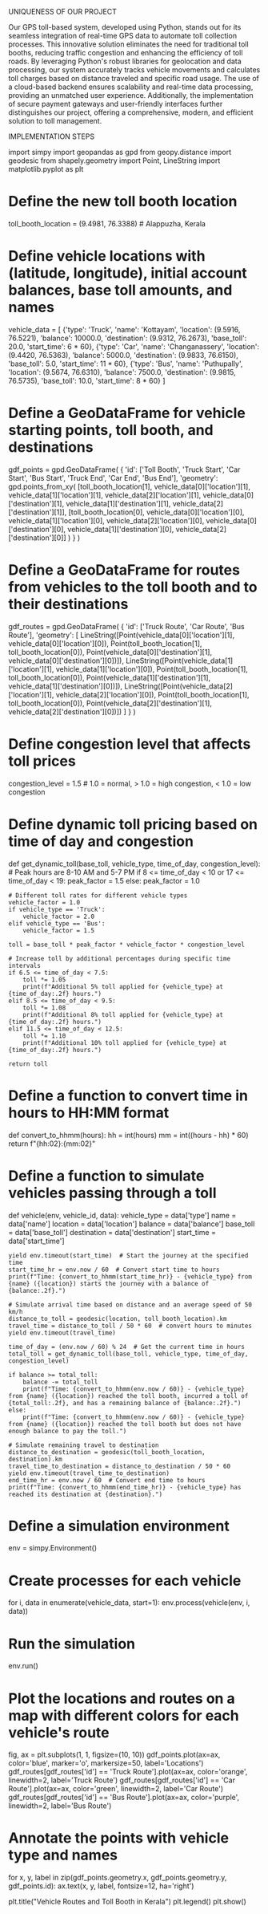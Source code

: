 UNIQUENESS OF OUR PROJECT

Our GPS toll-based system, developed using Python, stands out for its seamless integration of real-time GPS data to automate toll collection processes. This innovative solution eliminates the need for traditional toll booths, reducing traffic congestion and enhancing the efficiency of toll roads. By leveraging Python's robust libraries for geolocation and data processing, our system accurately tracks vehicle movements and calculates toll charges based on distance traveled and specific road usage. The use of a cloud-based backend ensures scalability and real-time data processing, providing an unmatched user experience. Additionally, the implementation of secure payment gateways and user-friendly interfaces further distinguishes our project, offering a comprehensive, modern, and efficient solution to toll management.

IMPLEMENTATION STEPS

import simpy
import geopandas as gpd
from geopy.distance import geodesic
from shapely.geometry import Point, LineString
import matplotlib.pyplot as plt

# Define the new toll booth location
toll_booth_location = (9.4981, 76.3388)  # Alappuzha, Kerala

# Define vehicle locations with (latitude, longitude), initial account balances, base toll amounts, and names
vehicle_data = [
    {'type': 'Truck', 'name': 'Kottayam', 'location': (9.5916, 76.5221), 'balance': 10000.0, 'destination': (9.9312, 76.2673), 'base_toll': 20.0, 'start_time': 6 * 60},
    {'type': 'Car', 'name': 'Changanassery', 'location': (9.4420, 76.5363), 'balance': 5000.0, 'destination': (9.9833, 76.6150), 'base_toll': 5.0, 'start_time': 11 * 60},
    {'type': 'Bus', 'name': 'Puthupally', 'location': (9.5674, 76.6310), 'balance': 7500.0, 'destination': (9.9815, 76.5735), 'base_toll': 10.0, 'start_time': 8 * 60}
]

# Define a GeoDataFrame for vehicle starting points, toll booth, and destinations
gdf_points = gpd.GeoDataFrame(
    {
        'id': ['Toll Booth', 'Truck Start', 'Car Start', 'Bus Start', 'Truck End', 'Car End', 'Bus End'],
        'geometry': gpd.points_from_xy(
            [toll_booth_location[1], vehicle_data[0]['location'][1], vehicle_data[1]['location'][1], vehicle_data[2]['location'][1],
             vehicle_data[0]['destination'][1], vehicle_data[1]['destination'][1], vehicle_data[2]['destination'][1]],
            [toll_booth_location[0], vehicle_data[0]['location'][0], vehicle_data[1]['location'][0], vehicle_data[2]['location'][0],
             vehicle_data[0]['destination'][0], vehicle_data[1]['destination'][0], vehicle_data[2]['destination'][0]]
        )
    }
)

# Define a GeoDataFrame for routes from vehicles to the toll booth and to their destinations
gdf_routes = gpd.GeoDataFrame(
    {
        'id': ['Truck Route', 'Car Route', 'Bus Route'],
        'geometry': [
            LineString([Point(vehicle_data[0]['location'][1], vehicle_data[0]['location'][0]), Point(toll_booth_location[1], toll_booth_location[0]),
                        Point(vehicle_data[0]['destination'][1], vehicle_data[0]['destination'][0])]),
            LineString([Point(vehicle_data[1]['location'][1], vehicle_data[1]['location'][0]), Point(toll_booth_location[1], toll_booth_location[0]),
                        Point(vehicle_data[1]['destination'][1], vehicle_data[1]['destination'][0])]),
            LineString([Point(vehicle_data[2]['location'][1], vehicle_data[2]['location'][0]), Point(toll_booth_location[1], toll_booth_location[0]),
                        Point(vehicle_data[2]['destination'][1], vehicle_data[2]['destination'][0])])
        ]
    }
)

# Define congestion level that affects toll prices
congestion_level = 1.5  # 1.0 = normal, > 1.0 = high congestion, < 1.0 = low congestion

# Define dynamic toll pricing based on time of day and congestion
def get_dynamic_toll(base_toll, vehicle_type, time_of_day, congestion_level):
    # Peak hours are 8-10 AM and 5-7 PM
    if 8 <= time_of_day < 10 or 17 <= time_of_day < 19:
        peak_factor = 1.5
    else:
        peak_factor = 1.0

    # Different toll rates for different vehicle types
    vehicle_factor = 1.0
    if vehicle_type == 'Truck':
        vehicle_factor = 2.0
    elif vehicle_type == 'Bus':
        vehicle_factor = 1.5

    toll = base_toll * peak_factor * vehicle_factor * congestion_level

    # Increase toll by additional percentages during specific time intervals
    if 6.5 <= time_of_day < 7.5:
        toll *= 1.05
        print(f"Additional 5% toll applied for {vehicle_type} at {time_of_day:.2f} hours.")
    elif 8.5 <= time_of_day < 9.5:
        toll *= 1.08
        print(f"Additional 8% toll applied for {vehicle_type} at {time_of_day:.2f} hours.")
    elif 11.5 <= time_of_day < 12.5:
        toll *= 1.10
        print(f"Additional 10% toll applied for {vehicle_type} at {time_of_day:.2f} hours.")

    return toll

# Define a function to convert time in hours to HH:MM format
def convert_to_hhmm(hours):
    hh = int(hours)
    mm = int((hours - hh) * 60)
    return f"{hh:02}:{mm:02}"

# Define a function to simulate vehicles passing through a toll
def vehicle(env, vehicle_id, data):
    vehicle_type = data['type']
    name = data['name']
    location = data['location']
    balance = data['balance']
    base_toll = data['base_toll']
    destination = data['destination']
    start_time = data['start_time']

    yield env.timeout(start_time)  # Start the journey at the specified time
    start_time_hr = env.now / 60  # Convert start time to hours
    print(f"Time: {convert_to_hhmm(start_time_hr)} - {vehicle_type} from {name} ({location}) starts the journey with a balance of {balance:.2f}.")

    # Simulate arrival time based on distance and an average speed of 50 km/h
    distance_to_toll = geodesic(location, toll_booth_location).km
    travel_time = distance_to_toll / 50 * 60  # convert hours to minutes
    yield env.timeout(travel_time)

    time_of_day = (env.now / 60) % 24  # Get the current time in hours
    total_toll = get_dynamic_toll(base_toll, vehicle_type, time_of_day, congestion_level)

    if balance >= total_toll:
        balance -= total_toll
        print(f"Time: {convert_to_hhmm(env.now / 60)} - {vehicle_type} from {name} ({location}) reached the toll booth, incurred a toll of {total_toll:.2f}, and has a remaining balance of {balance:.2f}.")
    else:
        print(f"Time: {convert_to_hhmm(env.now / 60)} - {vehicle_type} from {name} ({location}) reached the toll booth but does not have enough balance to pay the toll.")

    # Simulate remaining travel to destination
    distance_to_destination = geodesic(toll_booth_location, destination).km
    travel_time_to_destination = distance_to_destination / 50 * 60
    yield env.timeout(travel_time_to_destination)
    end_time_hr = env.now / 60  # Convert end time to hours
    print(f"Time: {convert_to_hhmm(end_time_hr)} - {vehicle_type} has reached its destination at {destination}.")

# Define a simulation environment
env = simpy.Environment()

# Create processes for each vehicle
for i, data in enumerate(vehicle_data, start=1):
    env.process(vehicle(env, i, data))

# Run the simulation
env.run()

# Plot the locations and routes on a map with different colors for each vehicle's route
fig, ax = plt.subplots(1, 1, figsize=(10, 10))
gdf_points.plot(ax=ax, color='blue', marker='o', markersize=50, label='Locations')
gdf_routes[gdf_routes['id'] == 'Truck Route'].plot(ax=ax, color='orange', linewidth=2, label='Truck Route')
gdf_routes[gdf_routes['id'] == 'Car Route'].plot(ax=ax, color='green', linewidth=2, label='Car Route')
gdf_routes[gdf_routes['id'] == 'Bus Route'].plot(ax=ax, color='purple', linewidth=2, label='Bus Route')

# Annotate the points with vehicle type and names
for x, y, label in zip(gdf_points.geometry.x, gdf_points.geometry.y, gdf_points.id):
    ax.text(x, y, label, fontsize=12, ha='right')

plt.title("Vehicle Routes and Toll Booth in Kerala")
plt.legend()
plt.show()
